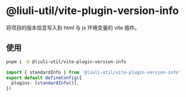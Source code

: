 # @liuli-util/vite-plugin-version-info

将项目的版本信息写入到 html 与 js 环境变量的 vite 插件。

## 使用

```sh
pnpm i -D @liuli-util/vite-plugin-version-info
```

```ts
import { standardInfo } from '@liuli-util/vite-plugin-version-info'
export default defineConfig({
  plugins: [standardInfo()],
})
```
